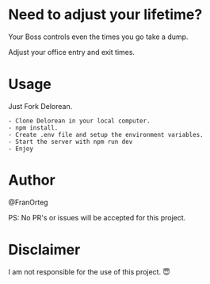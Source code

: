 # Need to adjust your lifetime?

Your Boss controls even the times you go take a dump.

Adjust your office entry and exit times.


# Usage

Just Fork Delorean.
    
    - Clone Delorean in your local computer.
    - npm install.
    - Create .env file and setup the environment variables. 
    - Start the server with npm run dev
    - Enjoy

# Author

@FranOrteg

PS: No PR's or issues will be accepted for this project.

# Disclaimer

I am not responsible for the use of this project. 😇 



